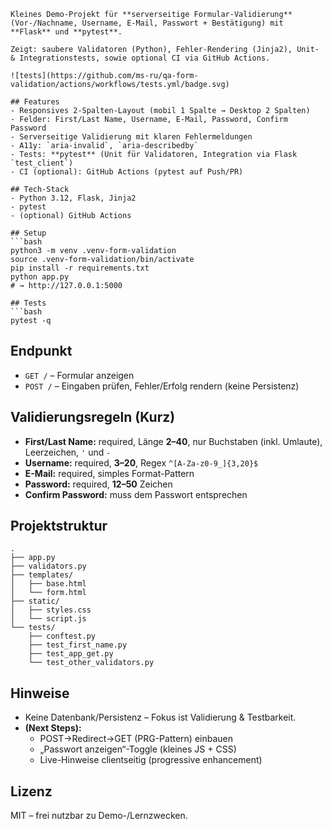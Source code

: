 ```
Kleines Demo-Projekt für **serverseitige Formular-Validierung** (Vor-/Nachname, Username, E-Mail, Passwort + Bestätigung) mit **Flask** und **pytest**.  

Zeigt: saubere Validatoren (Python), Fehler-Rendering (Jinja2), Unit- & Integrationstests, sowie optional CI via GitHub Actions.

![tests](https://github.com/ms-ru/qa-form-validation/actions/workflows/tests.yml/badge.svg)

## Features
- Responsives 2-Spalten-Layout (mobil 1 Spalte → Desktop 2 Spalten)
- Felder: First/Last Name, Username, E-Mail, Password, Confirm Password
- Serverseitige Validierung mit klaren Fehlermeldungen
- A11y: `aria-invalid`, `aria-describedby`
- Tests: **pytest** (Unit für Validatoren, Integration via Flask `test_client`)
- CI (optional): GitHub Actions (pytest auf Push/PR)

## Tech-Stack
- Python 3.12, Flask, Jinja2
- pytest
- (optional) GitHub Actions

## Setup
```bash
python3 -m venv .venv-form-validation
source .venv-form-validation/bin/activate
pip install -r requirements.txt
python app.py
# → http://127.0.0.1:5000

## Tests
```bash
pytest -q
```

## Endpunkt
- `GET /`  – Formular anzeigen  
- `POST /` – Eingaben prüfen, Fehler/Erfolg rendern (keine Persistenz)

## Validierungsregeln (Kurz)
- **First/Last Name:** required, Länge **2–40**, nur Buchstaben (inkl. Umlaute), Leerzeichen, `'` und `-`
- **Username:** required, **3–20**, Regex `^[A-Za-z0-9_]{3,20}$`
- **E-Mail:** required, simples Format-Pattern
- **Password:** required, **12–50** Zeichen
- **Confirm Password:** muss dem Passwort entsprechen

## Projektstruktur
```text
.
├── app.py
├── validators.py
├── templates/
│   ├── base.html
│   └── form.html
├── static/
│   ├── styles.css
│   └── script.js
└── tests/
    ├── conftest.py
    ├── test_first_name.py
    ├── test_app_get.py
    └── test_other_validators.py
```

## Hinweise
- Keine Datenbank/Persistenz – Fokus ist Validierung & Testbarkeit.
- **(Next Steps):**
  - POST→Redirect→GET (PRG-Pattern) einbauen
  - „Passwort anzeigen“-Toggle (kleines JS + CSS)
  - Live-Hinweise clientseitig (progressive enhancement)

## Lizenz
MIT – frei nutzbar zu Demo-/Lernzwecken.

